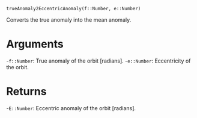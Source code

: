 ```
trueAnomaly2EccentricAnomaly(f::Number, e::Number)
```

Converts the true anomaly into the mean anomaly.

# Arguments

-`f::Number`: True anomaly of the orbit [radians]. -`e::Number`: Eccentricity of the orbit.

# Returns

-`E::Number`: Eccentric anomaly of the orbit [radians].
